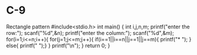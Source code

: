 # C-9
Rectangle pattern 
 #include<stdio.h>
int main()
{
    int i,j,n,m;
    printf("enter the row:");
    scanf("%d",&n);
    printf("enter the column:");
    scanf("%d",&m);
    for(i=1;i<=n;i++){
    for(j=1;j<=m;j++){
    if(i==1||i==n||j==1||j==m){
    printf("* ");
} 
else{
printf("  ");}
}
printf("\n");
}
return 0;
}
